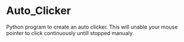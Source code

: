 # Auto_Clicker

Python program to create an auto clicker. This will unable your mouse pointer to click continuously untill stopped manualy. 
